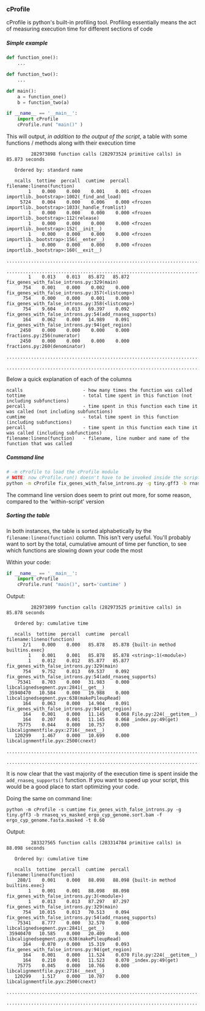 ### cProfile

cProfile is python's built-in profiling tool. 
Profiling essentially means the act of measuring execution time for different sections of code

##### Simple example
```python
def function_one():
    ...

def function_two():
    ...

def main():
    a = function_one()
    b = function_two(a)

if __name__ == '__main__':
    import cProfile
    cProfile.run( "main()" )
```

This will output, *in addition to the output of the script*, a table with some functions / methods along with their execution time

```
         282973898 function calls (282973524 primitive calls) in 85.873 seconds

   Ordered by: standard name

   ncalls  tottime  percall  cumtime  percall filename:lineno(function)
        1    0.000    0.000    0.001    0.001 <frozen importlib._bootstrap>:1002(_find_and_load)
     5724    0.004    0.000    0.006    0.000 <frozen importlib._bootstrap>:1033(_handle_fromlist)
        1    0.000    0.000    0.000    0.000 <frozen importlib._bootstrap>:112(release)
        1    0.000    0.000    0.000    0.000 <frozen importlib._bootstrap>:152(__init__)
        1    0.000    0.000    0.000    0.000 <frozen importlib._bootstrap>:156(__enter__)
        1    0.000    0.000    0.000    0.000 <frozen importlib._bootstrap>:160(__exit__)
       ............................................................................................ 
       ............................................................................................ 
        1    0.013    0.013   85.872   85.872 fix_genes_with_false_introns.py:329(main)
      754    0.001    0.000    0.002    0.000 fix_genes_with_false_introns.py:357(<listcomp>)
      754    0.000    0.000    0.001    0.000 fix_genes_with_false_introns.py:358(<listcomp>)
      754    9.604    0.013   69.397    0.092 fix_genes_with_false_introns.py:54(add_rnaseq_supports)
      164    0.062    0.000   14.989    0.091 fix_genes_with_false_introns.py:94(get_region)
     2450    0.000    0.000    0.000    0.000 fractions.py:256(numerator)
     2450    0.000    0.000    0.000    0.000 fractions.py:260(denominator)
     .............................................................................................. 
     .............................................................................................. 
```

Below a quick explanation of each of the columns

```
ncalls                      - how many times the function was called
tottime                     - total time spent in this function (not including subfunctions)
percall                     - time spent in this function each time it was called (not including subfunctions)
cumtime                     - total time spent in this function (including subfunctions)
percall                     - time spent in this function each time it was called (including subfunctions)
filename:lineno(function)   - filename, line number and name of the function that was called
```

##### Command line
```sh
# -m cProfile to load the cProfile module
# NOTE: now cProfile.run() doesn't have to be invoked inside the script
python -m cProfile fix_genes_with_false_introns.py -g tiny.gff3 -b rnaseq_vs_masked_ergo_cyp_genome.sort.bam -f ergo_cyp_genome.fasta.masked -t 0.60
```

The command line version does seem to print out more, for some reason, compared to the 'within-script' version

##### Sorting the table
In both instances, the table is sorted alphabetically by the `filename:lineno(function)` column. This isn't very useful. You'll probably want to sort by
the total, cumulative amount of time per function, to see which functions are slowing down your code the most

Within your code:
```python
if __name__ == '__main__':
    import cProfile
    cProfile.run( "main()", sort='cumtime' )
```

Output:
```
         282973899 function calls (282973525 primitive calls) in 85.878 seconds

   Ordered by: cumulative time

   ncalls  tottime  percall  cumtime  percall filename:lineno(function)
      2/1    0.000    0.000   85.878   85.878 {built-in method builtins.exec}
        1    0.001    0.001   85.878   85.878 <string>:1(<module>)
        1    0.012    0.012   85.877   85.877 fix_genes_with_false_introns.py:329(main)
      754    9.752    0.013   69.537    0.092 fix_genes_with_false_introns.py:54(add_rnaseq_supports)
    75341    8.703    0.000   31.983    0.000 libcalignedsegment.pyx:2841(__get__)
 35940470   10.584    0.000   19.988    0.000 libcalignedsegment.pyx:638(makePileupRead)
      164    0.063    0.000   14.904    0.091 fix_genes_with_false_introns.py:94(get_region)
      164    0.001    0.000   11.145    0.068 File.py:224(__getitem__)
      164    0.207    0.001   11.145    0.068 _index.py:49(get)
    75775    0.044    0.000   10.757    0.000 libcalignmentfile.pyx:2716(__next__)
   120299    1.467    0.000   10.699    0.000 libcalignmentfile.pyx:2500(cnext)
     .............................................................................................. 
     .............................................................................................. 
```

It is now clear that the vast majority of the execution time is spent inside the `add_rnaseq_supports()` function. If you want to speed up your script,
this would be a good place to start optimizing your code.

Doing the same on command line:
```
python -m cProfile -s cumtime fix_genes_with_false_introns.py -g tiny.gff3 -b rnaseq_vs_masked_ergo_cyp_genome.sort.bam -f ergo_cyp_genome.fasta.masked -t 0.60
```

Output:
```
         283327565 function calls (283314784 primitive calls) in 88.098 seconds

   Ordered by: cumulative time

   ncalls  tottime  percall  cumtime  percall filename:lineno(function)
    280/1    0.001    0.000   88.098   88.098 {built-in method builtins.exec}
        1    0.001    0.001   88.098   88.098 fix_genes_with_false_introns.py:3(<module>)
        1    0.013    0.013   87.297   87.297 fix_genes_with_false_introns.py:329(main)
      754   10.015    0.013   70.513    0.094 fix_genes_with_false_introns.py:54(add_rnaseq_supports)
    75341    8.777    0.000   32.570    0.000 libcalignedsegment.pyx:2841(__get__)
 35940470   10.585    0.000   20.409    0.000 libcalignedsegment.pyx:638(makePileupRead)
      164    0.070    0.000   15.319    0.093 fix_genes_with_false_introns.py:94(get_region)
      164    0.001    0.000   11.524    0.070 File.py:224(__getitem__)
      164    0.210    0.001   11.523    0.070 _index.py:49(get)
    75775    0.045    0.000   10.766    0.000 libcalignmentfile.pyx:2716(__next__)
   120299    1.517    0.000   10.707    0.000 libcalignmentfile.pyx:2500(cnext)
     .............................................................................................. 
     .............................................................................................. 
```
